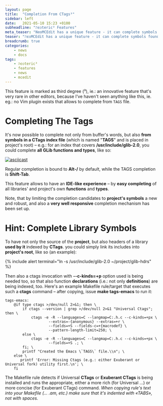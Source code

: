 ```yaml
---
layout: page
title:  "Completion From CTags³"
sidebar: left
date:   2021-05-10 15:23 +0100
subheadline: "הϵѻteric³ Features"
meta_teaser: "NeoMCEdit has a unique feature - it can complete symbols found in CTags index – the project's symbols like function and variable names. You can use it to easily recall functions declared in libraries used by the project, and not only."
teaser: "הϵѻMCEdit has a unique feature - it can complete symbols found in CTags index – the project's symbols like function and variable names. You can use it to easily recall functions declared in libraries used by the project, and not only."
breadcrumb: true
categories: 
    - news
    - docs
tags:
    - הϵѻteric³
    - features
    - news
    - mcedit
---
```


This feature is marked as third degree (³), ie.: an innovative 
feature that's very rare in other editors, because I've haven't
seen anything like this, ie. eg.: no Vim plugin exists that allows
to complete from `TAGS` file.

# Completing The Tags

It's now possible to complete not only from buffer's words, but
also **from symbols in a CTags index file** (which is named
"**TAGS**" and is placed in project's root) – e.g.: for an
index  that covers **/usr/include/glib-2.0**, you could
complete **all GLib functions and types**, like so:

[![asciicast](https://asciinema.org/a/cp4I3tFfKrLNS9SME7XE2w6Nk.svg)](https://asciinema.org/a/cp4I3tFfKrLNS9SME7XE2w6Nk)

Regular completion is bound to **Alt-/** by default, while the
TAGS completion is **Shift-Tab**.

This feature allows to have an **IDE-like experience** – by **easy
completing** of all libraries' and project's own **functions** and
**types**. 

Note, that by limiting the completion candidates to **project's
symbols** a new and robust, and also a **very well responsive**
completion mechanism has been set up.    

# Hint: Complete Library Symbols

To have not only the source of the **project**, but also headers
of a library **used by it** indexed by **CTags**. you could simply
link its includes into **project's root**, like so (an example):

{% include alert terminal="ln -s /usr/include/glib-2.0 ~/project/glib-hdrs" %}

Then also a ctags invocation with **--c-kinds=+p** option used
is being needed too, so that also function **declarations**
(i.e.: not only **definitions**) are being indexed, too.
Here's an example Makefile rule/target that executes such a
**ctags** command – after copying, issue **make tags-emacs**
to run it:

    tags-emacs:
        @if type ctags >/dev/null 2>&1; then \
            if ctags --version | grep >/dev/null 2>&1 "Universal Ctags"; then \
                ctags -e -R --languages=C --langmap=C:.h.c --c-kinds=+px \
                        --extras=-{anonymous} --extras=+r \
                        --fields=+S --fields-c=+{macrodef} \
                        --pattern-length-limit=250; \
            else \
                ctags -e -R --languages=C --langmap=C:.h.c --c-kinds=+px \
                        --fields=+S .; \
            fi; \
            printf "Created the Emacs \`TAGS\` file.\\n"; \
        else \
           printf 'Error: Missing Ctags (e.g.: either Exuberant or Universal fork) utility first.\n'; \
        fi

The Makefile rule detects if Universal **CTags** or **Exuberant
CTags** is being installed and runs the appropriate, either a more
rich (for Universal …) or more concise (for Exuberant CTags)
command. *When copying rule's text into your Makefile (…  .am,
etc.) make sure that it's indented with «TABS», not with spaces.*
